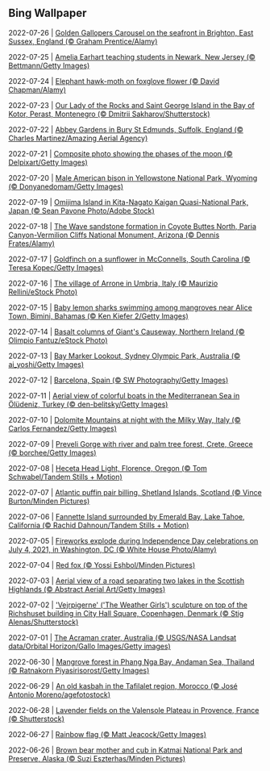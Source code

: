 ## Bing Wallpaper
2022-07-26 | [Golden Gallopers Carousel on the seafront in Brighton, East Sussex, England (© Graham Prentice/Alamy)](./wallpaper/2022-07-26.jpg) 

2022-07-25 | [Amelia Earhart teaching students in Newark, New Jersey (© Bettmann/Getty Images)](./wallpaper/2022-07-25.jpg) 

2022-07-24 | [Elephant hawk-moth on foxglove flower (© David Chapman/Alamy)](./wallpaper/2022-07-24.jpg) 

2022-07-23 | [Our Lady of the Rocks and Saint George Island in the Bay of Kotor, Perast, Montenegro (© Dmitrii Sakharov/Shutterstock)](./wallpaper/2022-07-23.jpg) 

2022-07-22 | [Abbey Gardens in Bury St Edmunds, Suffolk, England (© Charles Martinez/Amazing Aerial Agency)](./wallpaper/2022-07-22.jpg) 

2022-07-21 | [Composite photo showing the phases of the moon (© Delpixart/Getty Images)](./wallpaper/2022-07-21.jpg) 

2022-07-20 | [Male American bison in Yellowstone National Park, Wyoming (© Donyanedomam/Getty Images)](./wallpaper/2022-07-20.jpg) 

2022-07-19 | [Omijima Island in Kita-Nagato Kaigan Quasi-National Park, Japan (© Sean Pavone Photo/Adobe Stock)](./wallpaper/2022-07-19.jpg) 

2022-07-18 | [The Wave sandstone formation in Coyote Buttes North, Paria Canyon-Vermilion Cliffs National Monument, Arizona (© Dennis Frates/Alamy)](./wallpaper/2022-07-18.jpg) 

2022-07-17 | [Goldfinch on a sunflower in McConnells, South Carolina (© Teresa Kopec/Getty Images)](./wallpaper/2022-07-17.jpg) 

2022-07-16 | [The village of Arrone in Umbria, Italy (© Maurizio Rellini/eStock Photo)](./wallpaper/2022-07-16.jpg) 

2022-07-15 | [Baby lemon sharks swimming among mangroves near Alice Town, Bimini, Bahamas (© Ken Kiefer 2/Getty Images)](./wallpaper/2022-07-15.jpg) 

2022-07-14 | [Basalt columns of Giant's Causeway, Northern Ireland (© Olimpio Fantuz/eStock Photo)](./wallpaper/2022-07-14.jpg) 

2022-07-13 | [Bay Marker Lookout, Sydney Olympic Park, Australia (© ai_yoshi/Getty Images)](./wallpaper/2022-07-13.jpg) 

2022-07-12 | [Barcelona, Spain (© SW Photography/Getty Images)](./wallpaper/2022-07-12.jpg) 

2022-07-11 | [Aerial view of colorful boats in the Mediterranean Sea in Ölüdeniz, Turkey (© den-belitsky/Getty Images)](./wallpaper/2022-07-11.jpg) 

2022-07-10 | [Dolomite Mountains at night with the Milky Way, Italy (© Carlos Fernandez/Getty Images)](./wallpaper/2022-07-10.jpg) 

2022-07-09 | [Preveli Gorge with river and palm tree forest, Crete, Greece (© borchee/Getty Images)](./wallpaper/2022-07-09.jpg) 

2022-07-08 | [Heceta Head Light, Florence, Oregon (© Tom Schwabel/Tandem Stills + Motion)](./wallpaper/2022-07-08.jpg) 

2022-07-07 | [Atlantic puffin pair billing, Shetland Islands, Scotland (© Vince Burton/Minden Pictures)](./wallpaper/2022-07-07.jpg) 

2022-07-06 | [Fannette Island surrounded by Emerald Bay, Lake Tahoe, California (© Rachid Dahnoun/Tandem Stills + Motion)](./wallpaper/2022-07-06.jpg) 

2022-07-05 | [Fireworks explode during Independence Day celebrations on July 4, 2021, in Washington, DC (© White House Photo/Alamy)](./wallpaper/2022-07-05.jpg) 

2022-07-04 | [Red fox (© Yossi Eshbol/Minden Pictures)](./wallpaper/2022-07-04.jpg) 

2022-07-03 | [Aerial view of a road separating two lakes in the Scottish Highlands (© Abstract Aerial Art/Getty Images)](./wallpaper/2022-07-03.jpg) 

2022-07-02 | ['Vejrpigerne' ('The Weather Girls') sculpture on top of the Richshuset building in City Hall Square, Copenhagen, Denmark (© Stig Alenas/Shutterstock)](./wallpaper/2022-07-02.jpg) 

2022-07-01 | [The Acraman crater, Australia (© USGS/NASA Landsat data/Orbital Horizon/Gallo Images/Getty images)](./wallpaper/2022-07-01.jpg) 

2022-06-30 | [Mangrove forest in Phang Nga Bay, Andaman Sea, Thailand (© Ratnakorn Piyasirisorost/Getty Images)](./wallpaper/2022-06-30.jpg) 

2022-06-29 | [An old kasbah in the Tafilalet region, Morocco (© José Antonio Moreno/agefotostock)](./wallpaper/2022-06-29.jpg) 

2022-06-28 | [Lavender fields on the Valensole Plateau in Provence, France (© Shutterstock)](./wallpaper/2022-06-28.jpg) 

2022-06-27 | [Rainbow flag (© Matt Jeacock/Getty Images)](./wallpaper/2022-06-27.jpg) 

2022-06-26 | [Brown bear mother and cub in Katmai National Park and Preserve, Alaska (© Suzi Eszterhas/Minden Pictures)](./wallpaper/2022-06-26.jpg) 

